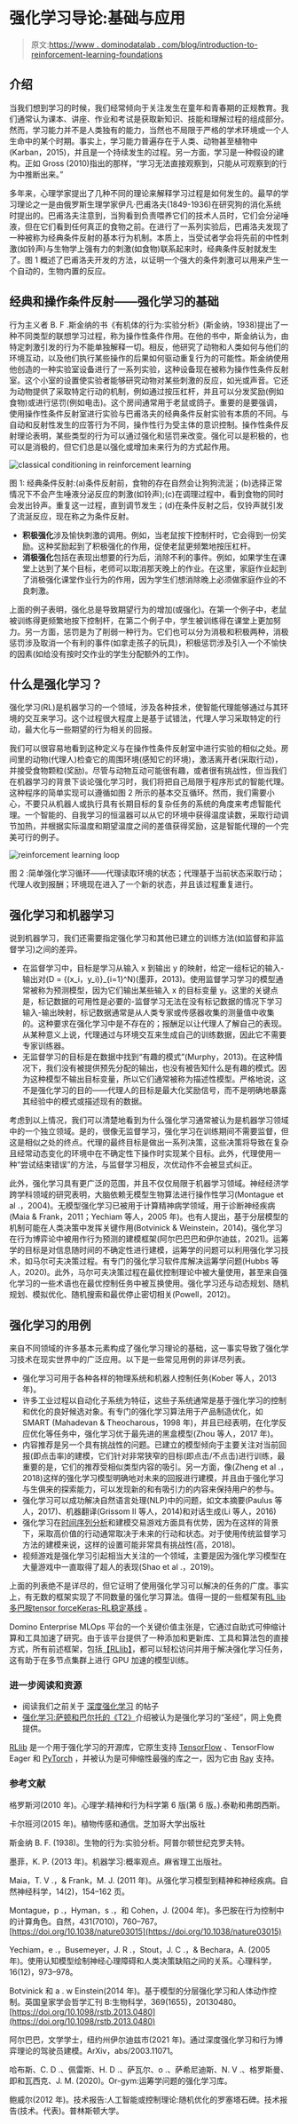 # 强化学习导论:基础与应用

> 原文:[https://www . dominodatalab . com/blog/introduction-to-reinforcement-learning-foundations](https://www.dominodatalab.com/blog/introduction-to-reinforcement-learning-foundations)

## 介绍

当我们想到学习的时候，我们经常倾向于关注发生在童年和青春期的正规教育。我们通常认为课本、讲座、作业和考试是获取新知识、技能和理解过程的组成部分。然而，学习能力并不是人类独有的能力，当然也不局限于严格的学术环境或一个人生命中的某个时期。事实上，学习能力普遍存在于人类、动物甚至植物中(Karban，2015)，并且是一个持续发生的过程。另一方面，学习是一种假设的建构。正如 Gross (2010)指出的那样，“学习无法直接观察到，只能从可观察到的行为中推断出来。”

多年来，心理学家提出了几种不同的理论来解释学习过程是如何发生的。最早的学习理论之一是由俄罗斯生理学家伊凡·巴甫洛夫(1849-1936)在研究狗的消化系统时提出的。巴甫洛夫注意到，当狗看到负责喂养它们的技术人员时，它们会分泌唾液，但在它们看到任何真正的食物之前。在进行了一系列实验后，巴甫洛夫发现了一种被称为经典条件反射的基本行为机制。本质上，当受试者学会将先前的中性刺激(如铃声)与生物学上强有力的刺激(如食物)联系起来时，经典条件反射就发生了。图 1 概述了巴甫洛夫开发的方法，以证明一个强大的条件刺激可以用来产生一个自动的，生物内置的反应。

## 经典和操作条件反射——强化学习的基础

行为主义者 B. F .斯金纳的书《有机体的行为:实验分析》(斯金纳，1938)提出了一种不同类型的联想学习过程，称为操作性条件作用。在他的书中，斯金纳认为，由特定刺激引发的行为不能单独解释一切。相反，他研究了动物和人类如何与他们的环境互动，以及他们执行某些操作的后果如何驱动重复行为的可能性。斯金纳使用他创造的一种实验室设备进行了一系列实验，这种设备现在被称为操作性条件反射室。这个小室的设置使实验者能够研究动物对某些刺激的反应，如光或声音。它还为动物提供了采取特定行动的机制，例如通过按压杠杆，并且可以分发奖励(例如食物)或进行惩罚(例如电击)。这个房间通常用于老鼠或鸽子。重要的是要强调，使用操作性条件反射室进行实验与巴甫洛夫的经典条件反射实验有本质的不同。与自动和反射性发生的应答行为不同，操作性行为受主体的意识控制。操作性条件反射理论表明，某些类型的行为可以通过强化和惩罚来改变。强化可以是积极的，也可以是消极的，但它们总是以强化或增加未来行为的方式起作用。

![classical conditioning in reinforcement learning](../Images/e61fa0bb1b11701a6591ddb0a43e0ded.png)

图 1: 经典条件反射:(a)条件反射前，食物的存在自然会让狗狗流涎；(b)选择正常情况下不会产生唾液分泌反应的刺激(如铃声);(c)在调理过程中，看到食物的同时会发出铃声。重复这一过程，直到调节发生；(d)在条件反射之后，仅铃声就引发了流涎反应，现在称之为条件反射。

*   **积极强化**涉及愉快刺激的调用。例如，当老鼠按下控制杆时，它会得到一份奖励。这种奖励起到了积极强化的作用，促使老鼠更频繁地按压杠杆。
*   **消极强化**包括在表现出想要的行为后，消除不利的事件。例如，如果学生在课堂上达到了某个目标，老师可以取消那天晚上的作业。在这里，家庭作业起到了消极强化课堂作业行为的作用，因为学生们想消除晚上必须做家庭作业的不良刺激。

上面的例子表明，强化总是导致期望行为的增加(或强化)。在第一个例子中，老鼠被训练得更频繁地按下控制杆，在第二个例子中，学生被训练得在课堂上更加努力。另一方面，惩罚是为了削弱一种行为。它们也可以分为消极和积极两种，消极惩罚涉及取消一个有利的事件(如拿走孩子的玩具)，积极惩罚涉及引入一个不愉快的因素(如给没有按时交作业的学生分配额外的工作)。

## 什么是强化学习？

强化学习(RL)是机器学习的一个领域，涉及各种技术，使智能代理能够通过与其环境的交互来学习。这个过程很大程度上是基于试错法，代理人学习采取特定的行动，最大化与一些期望的行为相关的回报。

我们可以很容易地看到这种定义与在操作性条件反射室中进行实验的相似之处。房间里的动物(代理人)检查它的周围环境(感知它的环境)，激活离开者(采取行动)，并接受食物颗粒(奖励)。尽管与动物互动可能很有趣，或者很有挑战性，但当我们在机器学习的背景下谈论强化学习时，我们将把自己局限于程序形式的智能代理。这种程序的简单实现可以遵循如图 2 所示的基本交互循环。然而，我们需要小心，不要只从机器人或执行具有长期目标的复杂任务的系统的角度来考虑智能代理。一个智能的、自我学习的恒温器可以从它的环境中获得温度读数，采取行动调节加热，并根据实际温度和期望温度之间的差值获得奖励，这是智能代理的一个完美可行的例子。

![reinforcement learning loop](../Images/26beb0203a6c92c7b985363986bb2130.png)

图 2 :简单强化学习循环——代理读取环境的状态；代理基于当前状态采取行动；代理人收到报酬；环境现在进入了一个新的状态，并且该过程重复进行。

## 强化学习和机器学习

说到机器学习，我们还需要指定强化学习和其他已建立的训练方法(如监督和非监督学习)之间的差异。

*   在监督学习中，目标是学习从输入 x 到输出 y 的映射，给定一组标记的输入-输出对\(D = \{(x_i，y_i)\}_{i=1}^N\)(墨菲，2013)。使用监督学习学习的模型通常被称为预测模型，因为它们输出某些输入 x 的目标变量 y。这里的关键点是，标记数据的可用性是必要的-监督学习无法在没有标记数据的情况下学习输入-输出映射，标记数据通常是从人类专家或传感器收集的测量值中收集的。这种要求在强化学习中是不存在的；报酬足以让代理人了解自己的表现。从某种意义上说，代理通过与环境交互来生成自己的训练数据，因此它不需要专家训练器。
*   无监督学习的目标是在数据中找到“有趣的模式”(Murphy，2013)。在这种情况下，我们没有被提供预先分配的输出，也没有被告知什么是有趣的模式。因为这种模型不输出目标变量，所以它们通常被称为描述性模型。严格地说，这不是强化学习的目的——代理人的目标是最大化奖励信号，而不是明确地暴露其经验中的模式或描述现有的数据。

考虑到以上情况，我们可以清楚地看到为什么强化学习通常被认为是机器学习领域中的一个独立领域。是的，很像无监督学习，强化学习在训练期间不需要监督，但这是相似之处的终点。代理的最终目标是做出一系列决策，这些决策将导致在复杂且经常动态变化的环境中在不确定性下操作时实现某个目标。此外，代理使用一种“尝试结束错误”的方法，与监督学习相反，次优动作不会被显式纠正。

此外，强化学习具有更广泛的范围，并且不仅仅局限于机器学习领域。神经经济学跨学科领域的研究表明，大脑依赖无模型生物算法进行操作性学习(Montague et al .，2004)。无模型强化学习已被用于计算精神病学领域，用于诊断神经疾病(Maia & Frank，2011；Yechiam 等人，2005 年)。也有人提出，基于分层模型的机制可能在人类决策中发挥关键作用(Botvinick & Weinstein，2014)。强化学习在行为博弈论中被用作行为预测的建模框架(阿尔巴巴巴和伊尔迪兹，2021)。运筹学的目标是对信息随时间的不确定性进行建模，运筹学的问题可以利用强化学习技术，如马尔可夫决策过程。有专门的强化学习软件库解决运筹学问题(Hubbs 等人，2020)。此外，马尔可夫决策过程在最优控制理论中被大量使用，甚至来自强化学习的一些术语也在最优控制任务中被互换使用。强化学习还与动态规划、随机规划、模拟优化、随机搜索和最优停止密切相关(Powell，2012)。

## 强化学习的用例

来自不同领域的许多基本元素构成了强化学习理论的基础，这一事实导致了强化学习技术在现实世界中的广泛应用。以下是一些常见用例的非详尽列表。

*   强化学习可用于各种各样的物理系统和机器人控制任务(Kober 等人，2013 年)。
*   许多工业过程以自动化子系统为特征，这些子系统通常是基于强化学习的控制和优化的良好候选对象。有专门的强化学习算法用于产品制造优化，如 SMART (Mahadevan & Theocharous，1998 年)，并且已经表明，在化学反应优化等任务中，强化学习优于最先进的黑盒模型(Zhou 等人，2017 年)。
*   内容推荐是另一个具有挑战性的问题。已建立的模型倾向于主要关注对当前回报(即点击率)的建模，它们针对非常狭窄的目标(即点击/不点击)进行训练，最重要的是，它们的推荐受相似类型内容的吸引。另一方面，像(Zheng et al .，2018)这样的强化学习模型明确地对未来的回报进行建模，并且由于强化学习与生俱来的探索能力，可以发现新的和有吸引力的内容来保持用户的参与。
*   强化学习可以成功解决自然语言处理(NLP)中的问题，如文本摘要(Paulus 等人，2017)、机器翻译(Grissom II 等人，2014)和对话生成(Li 等人，2016)
*   强化学习在[时间序列分析](/blog/time-series-with-r)和建模交易游戏方面具有优势，因为在这样的背景下，采取高价值的行动通常取决于未来的行动和状态。对于使用传统监督学习方法的建模来说，这样的设置可能非常具有挑战性(高，2018)。
*   视频游戏是强化学习引起相当大关注的一个领域，主要是因为强化学习模型在大量游戏中一直取得了超人的表现(Shao et al .，2019)。

上面的列表绝不是详尽的，但它证明了使用强化学习可以解决的任务的广度。事实上，有无数的框架实现了不同数量的强化学习算法。值得一提的一些框架有[](https://deepmind.com/research/publications/2020/Acme)[RL lib](https://docs.ray.io/en/latest/rllib/index.html)[多巴胺](https://github.com/google/dopamine)[tensor force](https://github.com/tensorforce/tensorforce)[Keras-RL](https://github.com/keras-rl/keras-rl)[稳定基线](https://github.com/hill-a/stable-baselines) 。

Domino Enterprise MLOps 平台的一个关键价值主张是，它通过自助式可伸缩计算和工具加速了研究。由于该平台提供了一种添加和更新库、工具和算法包的直接方式，所有前述框架，包括[【RLlib】](https://docs.ray.io/en/latest/rllib/index.html)，都可以轻松访问并用于解决强化学习任务，这有助于在多节点集群上进行 GPU 加速的模型训练。

### 进一步阅读和资源

*   阅读我们之前关于 [深度强化学习](/blog/deep-reinforcement-learning) 的帖子
*   [强化学习:萨顿和巴尔托的《T2》](http://incompleteideas.net/book/the-book.html)介绍被认为是强化学习的“圣经”，网上免费提供。

[RLlib](https://docs.ray.io/en/latest/rllib/index.html) 是一个用于强化学习的开源库，它原生支持 [TensorFlow](https://www.dominodatalab.com/data-science-dictionary/tensorflow) 、TensorFlow Eager 和 [PyTorch](https://www.dominodatalab.com/data-science-dictionary/pytorch) ，并被认为是可伸缩性最强的库之一，因为它由 [Ray](https://blog.dominodatalab.com/ray-tutorial-for-accessing-clusters) 支持。

### 参考文献

格罗斯河(2010 年)。心理学:精神和行为科学第 6 版(第 6 版。).泰勒和弗朗西斯。

卡尔班河(2015 年)。植物传感和通信。芝加哥大学出版社

斯金纳 B. F. (1938)。生物的行为:实验分析。阿普尔顿世纪克罗夫特。

墨菲，K. P. (2013 年)。机器学习:概率观点。麻省理工出版社。

Maia，T. V .，& Frank，M. J. (2011 年)。从强化学习模型到精神和神经疾病。自然神经科学，14(2)，154–162 页。

Montague，p .，Hyman，s .，和 Cohen，J. (2004 年)。多巴胺在行为控制中的计算角色。自然，431(7010)，760–767。[https://doi.org/10.1038/nature03015](https://doi.org/10.1038/nature03015)

Yechiam，e .，Busemeyer，J. R .，Stout，J. C .，& Bechara，A. (2005 年)。使用认知模型绘制神经心理障碍和人类决策缺陷之间的关系。心理科学，16(12)，973–978。

Botvinick 和 a . w Einstein(2014 年)。基于模型的分层强化学习和人体动作控制。英国皇家学会哲学汇刊 B:生物科学，369(1655)，20130480。[https://doi.org/10.1098/rstb.2013.0480](https://doi.org/10.1098/rstb.2013.0480)

阿尔巴巴，文学学士，纽约州伊尔迪兹市(2021 年)。通过深度强化学习和行为博弈理论的驾驶员建模。ArXiv，abs/2003.11071。

哈布斯、C. D .、佩雷斯、H. D .、萨瓦尔、o .、萨希尼迪斯、N. V .、格罗斯曼、即和瓦西克、J. M. (2020)。Or-gym:运筹学问题的强化学习库。

鲍威尔(2012 年)。技术报告:人工智能或控制理论:随机优化的罗塞塔石碑。技术报告(技术。代表)。普林斯顿大学。
